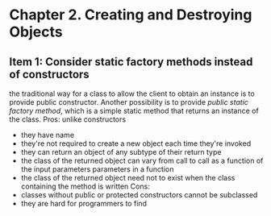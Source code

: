 # Chapter 2. Creating and Destroying Objects

## Item 1: Consider static factory methods instead of constructors
the traditional way for a class to allow the client to obtain an instance is to provide public constructor.
Another possibility is to provide *public static factory method*, which is a
simple static method that returns an instance of the class.
Pros:
unlike constructors
  * they have name
  * they're not required to create a new object each time they're invoked
  * they can return an object of any subtype of their return type
  * the class of the returned object can vary from call to call as a function
    of the input parameters
    parameters in a function
  * the class of the returned object need not to exist when the class
    containing the method is written
Cons:
  * classes without public or protected constructors cannot be subclassed
  * they are hard for programmers to find
